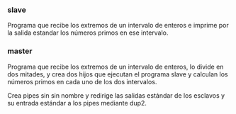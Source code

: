 ### slave

Programa que recibe los extremos de un intervalo de enteros
e imprime por la salida estandar los números primos en ese
intervalo.

### master

Programa que recibe los extremos de un intervalo de enteros,
lo divide en dos mitades, y crea dos hijos que ejecutan el
programa slave y calculan los números primos en cada uno de
los dos intervalos.

Crea pipes sin sin nombre y redirige las salidas estándar de los
esclavos y su entrada estándar a los pipes mediante dup2. 
